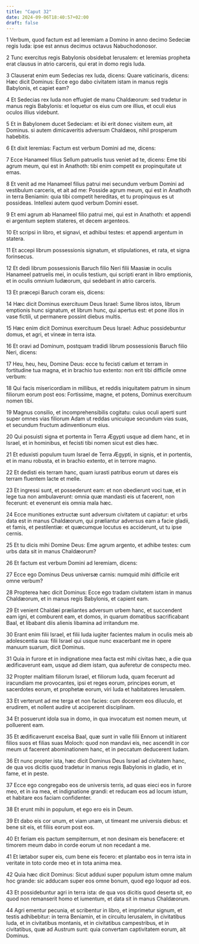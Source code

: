```yaml
---
title: "Caput 32"
date: 2024-09-06T18:40:57+02:00
draft: false
---
```




1 Verbum, quod factum est ad Ieremiam a Domino in anno decimo Sedeciæ regis Iuda: ipse est annus decimus octavus Nabuchodonosor.

2 Tunc exercitus regis Babylonis obsidebat Ierusalem: et Ieremias propheta erat clausus in atrio carceris, qui erat in domo regis Iuda.

3 Clauserat enim eum Sedecias rex Iuda, dicens: Quare vaticinaris, dicens: Hæc dicit Dominus: Ecce ego dabo civitatem istam in manus regis Babylonis, et capiet eam?

4 Et Sedecias rex Iuda non effugiet de manu Chaldæorum: sed tradetur in manus regis Babylonis: et loquetur os eius cum ore illius, et oculi eius oculos illius videbunt.

5 Et in Babylonem ducet Sedeciam: et ibi erit donec visitem eum, ait Dominus. si autem dimicaveritis adversum Chaldæos, nihil prosperum habebitis.

6 Et dixit Ieremias: Factum est verbum Domini ad me, dicens:

7 Ecce Hanameel filius Sellum patruelis tuus veniet ad te, dicens: Eme tibi agrum meum, qui est in Anathoth: tibi enim competit ex propinquitate ut emas.

8 Et venit ad me Hanameel filius patrui mei secundum verbum Domini ad vestibulum carceris, et ait ad me: Posside agrum meum, qui est in Anathoth in terra Beniamin: quia tibi competit hereditas, et tu propinquus es ut possideas. Intellexi autem quod verbum Domini esset.

9 Et emi agrum ab Hanameel filio patrui mei, qui est in Anathoth: et appendi ei argentum septem stateres, et decem argenteos.

10 Et scripsi in libro, et signavi, et adhibui testes: et appendi argentum in statera.

11 Et accepi librum possessionis signatum, et stipulationes, et rata, et signa forinsecus.

12 Et dedi librum possessionis Baruch filio Neri filii Maasiæ in oculis Hanameel patruelis mei, in oculis testium, qui scripti erant in libro emptionis, et in oculis omnium Iudæorum, qui sedebant in atrio carceris.

13 Et præcepi Baruch coram eis, dicens:

14 Hæc dicit Dominus exercituum Deus Israel: Sume libros istos, librum emptionis hunc signatum, et librum hunc, qui apertus est: et pone illos in vase fictili, ut permanere possint diebus multis.

15 Hæc enim dicit Dominus exercituum Deus Israel: Adhuc possidebuntur domus, et agri, et vineæ in terra ista.

16 Et oravi ad Dominum, postquam tradidi librum possessionis Baruch filio Neri, dicens:

17 Heu, heu, heu, Domine Deus: ecce tu fecisti cælum et terram in fortitudine tua magna, et in brachio tuo extento: non erit tibi difficile omne verbum:

18 Qui facis misericordiam in millibus, et reddis iniquitatem patrum in sinum filiorum eorum post eos: Fortissime, magne, et potens, Dominus exercituum nomen tibi.

19 Magnus consilio, et incomprehensibilis cogitatu: cuius oculi aperti sunt super omnes vias filiorum Adam ut reddas unicuique secundum vias suas, et secundum fructum adinventionum eius.

20 Qui posuisti signa et portenta in Terra Ægypti usque ad diem hanc, et in Israel, et in hominibus, et fecisti tibi nomen sicut est dies hæc.

21 Et eduxisti populum tuum Israel de Terra Ægypti, in signis, et in portentis, et in manu robusta, et in brachio extento, et in terrore magno.

22 Et dedisti eis terram hanc, quam iurasti patribus eorum ut dares eis terram fluentem lacte et melle.

23 Et ingressi sunt, et possederunt eam: et non obedierunt voci tuæ, et in lege tua non ambulaverunt: omnia quæ mandasti eis ut facerent, non fecerunt: et evenerunt eis omnia mala hæc.

24 Ecce munitiones extructæ sunt adversum civitatem ut capiatur: et urbs data est in manus Chaldæorum, qui præliantur adversus eam a facie gladii, et famis, et pestilentiæ: et quæcumque locutus es acciderunt, ut tu ipse cernis.

25 Et tu dicis mihi Domine Deus: Eme agrum argento, et adhibe testes: cum urbs data sit in manus Chaldæorum?

26 Et factum est verbum Domini ad Ieremiam, dicens:

27 Ecce ego Dominus Deus universæ carnis: numquid mihi difficile erit omne verbum?

28 Propterea hæc dicit Dominus: Ecce ego tradam civitatem istam in manus Chaldæorum, et in manus regis Babylonis, et capient eam.

29 Et venient Chaldæi præliantes adversum urbem hanc, et succendent eam igni, et comburent eam, et domos, in quarum domatibus sacrificabant Baal, et libabant diis alienis libamina ad irritandum me.

30 Erant enim filii Israel, et filii Iuda iugiter facientes malum in oculis meis ab adolescentia sua: filii Israel qui usque nunc exacerbant me in opere manuum suarum, dicit Dominus.

31 Quia in furore et in indignatione mea facta est mihi civitas hæc, a die qua ædificaverunt eam, usque ad diem istam, qua auferetur de conspectu meo.

32 Propter malitiam filiorum Israel, et filiorum Iuda, quam fecerunt ad iracundiam me provocantes, ipsi et reges eorum, principes eorum, et sacerdotes eorum, et prophetæ eorum, viri Iuda et habitatores Ierusalem.

33 Et verterunt ad me terga et non facies: cum docerem eos diluculo, et erudirem, et nollent audire ut acciperent disciplinam.

34 Et posuerunt idola sua in domo, in qua invocatum est nomen meum, ut polluerent eam.

35 Et ædificaverunt excelsa Baal, quæ sunt in valle filii Ennom ut initiarent filios suos et filias suas Moloch: quod non mandavi eis, nec ascendit in cor meum ut facerent abominationem hanc, et in peccatum deducerent Iudam.

36 Et nunc propter ista, hæc dicit Dominus Deus Israel ad civitatem hanc, de qua vos dicitis quod tradetur in manus regis Babylonis in gladio, et in fame, et in peste.

37 Ecce ego congregabo eos de universis terris, ad quas eieci eos in furore meo, et in ira mea, et indignatione grandi: et reducam eos ad locum istum, et habitare eos faciam confidenter.

38 Et erunt mihi in populum, et ego ero eis in Deum.

39 Et dabo eis cor unum, et viam unam, ut timeant me universis diebus: et bene sit eis, et filiis eorum post eos.

40 Et feriam eis pactum sempiternum, et non desinam eis benefacere: et timorem meum dabo in corde eorum ut non recedant a me.

41 Et lætabor super eis, cum bene eis fecero: et plantabo eos in terra ista in veritate in toto corde meo et in tota anima mea.

42 Quia hæc dicit Dominus: Sicut adduxi super populum istum omne malum hoc grande: sic adducam super eos omne bonum, quod ego loquor ad eos.

43 Et possidebuntur agri in terra ista: de qua vos dicitis quod deserta sit, eo quod non remanserit homo et iumentum, et data sit in manus Chaldæorum.

44 Agri ementur pecunia, et scribentur in libro, et imprimetur signum, et testis adhibebitur: in terra Beniamin, et in circuitu Ierusalem, in civitatibus Iuda, et in civitatibus montanis, et in civitatibus campestribus, et in civitatibus, quæ ad Austrum sunt: quia convertam captivitatem eorum, ait Dominus.

